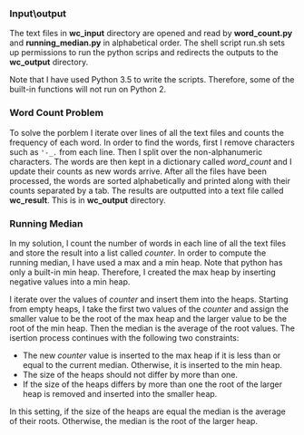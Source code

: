 ### Input\output
The text files in **wc_input** directory are opened and read by **word_count.py**
and **running_median.py** in alphabetical order. The shell script run.sh
sets up permissions to run the python scrips and redirects the outputs
to the **wc_output** directory.

Note that I have used Python 3.5 to write the scripts. Therefore,
some of the built-in functions will not run on Python 2.

### Word Count Problem
To solve the porblem I iterate over lines of all the text
files and counts the frequency of each word. In order to find the
words, first I remove characters such as `'-_.` from each line.
Then I split over the non-alphanumeric characters. The words are
then kept in a dictionary called *word_count* and I update their counts
as new words arrive. After all the files have been processed, the words
are sorted alphabetically and printed along with their counts separated
by a tab. The results are outputted into a text file called **wc_result**. 
This is in **wc_output** directory.

### Running Median
In my solution, I count the number of words in each line of all the
text files and store the result into a list called *counter*. In order
to compute the running median, I have used a max and a min heap. Note
that python has only a built-in min heap. Therefore, I created the 
max heap by inserting negative values into a min heap. 

I iterate over the values of *counter* and insert them into the heaps.
Starting from empty heaps, I take the first two values of the *counter*
and assign the smaller value to be the root of the max heap and the 
larger value to be the root of the min heap. Then the median is the average
of the root values. The isertion process continues with the following two 
constraints: 

* The new *counter* value is inserted to the max heap if it is less than
 or equal to the current median. Otherwise, it is inserted to the min heap.
* The size of the heaps should not differ by more than one.
 * If the size of the heaps differs by more than one the root of the larger 
  heap is removed and inserted into the smaller heap.

In this setting, if the size of the heaps are equal the median is the average
of their roots. Otherwise, the median is the root of the larger heap. 
